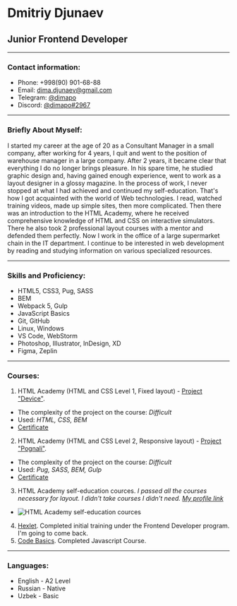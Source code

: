 # Dmitriy Djunaev
## Junior Frontend Developer

---

### Contact information: 
* Phone: +998(90) 901-68-88
* Email: [dima.djunaev@gmail.com](mailto:dima.djunaev@gmail.com)
* Telegram: [@dimapo](https://t.me/dimapo)
* Discord: [@dimapo#2967](https://discordapp.com/users/dimapo#2967)

---

### Briefly About Myself:
I started my career at the age of 20 as a Consultant Manager in a small company, after working for 4 years, I quit and went to the position of warehouse manager in a large company. After 2 years, it became clear that everything I do no longer brings pleasure. In his spare time, he studied graphic design and, having gained enough experience, went to work as a layout designer in a glossy magazine. In the process of work, I never stopped at what I had achieved and continued my self-education. That's how I got acquainted with the world of Web technologies. I read, watched training videos, made up simple sites, then more complicated. Then there was an introduction to the HTML Academy, where he received comprehensive knowledge of HTML and CSS on interactive simulators. There he also took 2 professional layout courses with a mentor and defended them perfectly. Now I work in the office of a large supermarket chain in the IT department. I continue to be interested in web development by reading and studying information on various specialized resources.

---

### Skills and Proficiency:

* HTML5, CSS3, Pug, SASS
* BEM
* Webpack 5, Gulp
* JavaScript Basics
* Git, GitHub
* Linux, Windows
* VS Code, WebStorm
* Photoshop, Illustrator, InDesign, XD
* Figma, Zeplin 

---

### Courses:

1. HTML Academy (HTML and CSS Level 1, Fixed layout) - [Project "Device"](https://github.com/dima-po/123041-device-26). 
* The complexity of the project on the course: _Difficult_ 
* Used: _HTML, CSS, BEM_
* [Certificate](https://assets.htmlacademy.ru/certificates/intensive/111/123041.pdf?1572914788&_ga=2.50965737.1743717488.1653552166-285576009.1652684873)

2. HTML Academy (HTML and CSS Level 2, Responsive layout) - [Project "Pognali"](https://github.com/dima-po/123041-pognali-19). 
* The complexity of the project on the course: _Difficult_ 
* Used: _Pug, SASS, BEM, Gulp_
* [Certificate](https://assets.htmlacademy.ru/certificates/intensive/157/123041.pdf?1590430111&_ga=2.51028969.1743717488.1653552166-285576009.1652684873)

3. HTML Academy self-education cources. *I passed all the courses necessary for layout. I didn't take courses I didn't need. [My profile link](https://htmlacademy.ru/profile/dima-d)*

* ![HTML Academy self-education cources](https://s70vla.storage.yandex.net/rdisk/8dc5197ec84881d3d10187f1588ade32fcbe6b4218a8da6b04fcf290007a8f48/628f6ea2/HDBV4UnNRqi12hm1V6JtQ64bPRcm2RXsu7AyPZiQz_QRcddIaHm_pMPz8entGq1fnm6kFyqkg8iTNk_aJuUecQ==?uid=111967748&filename=html-academy-img.png&disposition=inline&hash=&limit=0&content_type=image%2Fpng&owner_uid=111967748&fsize=76700&hid=eb7d7bef8b258c4efb2f6549835a107a&media_type=image&tknv=v2&etag=6660eefb54891866b07ec0d64cc21d18&rtoken=4fStnAwvyb1G&force_default=yes&ycrid=na-7e380d263aac41ffe8cdb53688fbfc15-downloader19f&ts=5dfe919df6c80&s=451a50d99defc1e061599cc5f0aad8e0f9f0d54932de93e1042e02ead2d8198a&pb=U2FsdGVkX1-QbhvYGZFXxn2cViT7RF1dtQA5ilx6-BSr2q2V_c0vbxAhH1YKyhEaVqAW_lnVLDZjNT0BRXh1IzoKx8N5uWFqxG3ocReokCY)

4. [Hexlet](https://ru.hexlet.io/u/dimapo). Сompleted initial training under the Frontend Developer program. I'm going to come back. 
5. [Code Basics](https://ru.code-basics.com/languages/javascript). Сompleted Javascript Course.

---

### Languages:

* English - A2 Level
* Russian - Native
* Uzbek - Basic